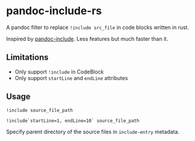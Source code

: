 # pandoc-include-rs

A pandoc filter to replace `!include src_file` in code blocks written in rust. 

Inspired by [pandoc-include](https://github.com/DCsunset/pandoc-include). Less features but much faster than it.

## Limitations

- Only support `!include` in CodeBlock
- Only support `startLine` and `endLine` attributes

## Usage

```
!include source_file_path
```

```
!include`startLine=1, endLine=10` source_file_path
```

Specify parent directory of the source files in `include-entry` metadata.

